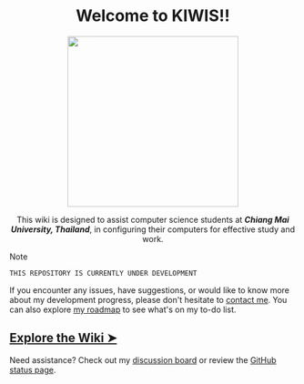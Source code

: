 <div align="center">
    <h1>Welcome to KIWIS!!</h1>
    <a href="https://kiwis.vercel.app">
        <img src="https://raw.githubusercontent.com/ape-docs/kiwis.med/main/public/mascot.png" width="300px"/>
    </a>
    <p>This wiki is designed to assist computer science students at <em><b>Chiang Mai University, Thailand</b></em>, in configuring their computers for effective study and work.</p>
</div>

> [!Note]
>
> `THIS REPOSITORY IS CURRENTLY UNDER DEVELOPMENT`
>
> If you encounter any issues, have suggestions, or would like to know more about my development progress, please don't hesitate to [contact me](mailto:contact.chaipat@gmail.com).
> You can also explore [my roadmap](https://github.com/AppleBoiy/AppleBoiy/blob/main/README.md#whats-on-my-to-do-list) to see what's on my to-do list.

## [Explore the Wiki &#10148;](https://kiwis.vercel.app)

Need assistance? Check out my [discussion board](https://github.com/AppleBoiy/cs-wiki101/discussions) or review the [GitHub status page](https://www.githubstatus.com).
